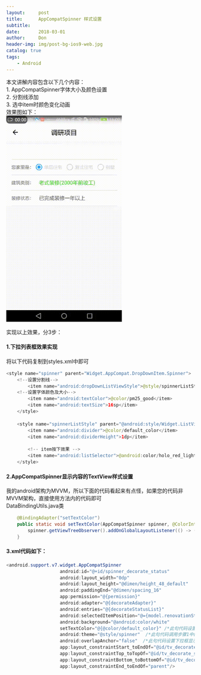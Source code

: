 ```yaml
---
layout:     post
title:      AppCompatSpinner 样式设置
subtitle:   
date:       2018-03-01
author:     Don
header-img: img/post-bg-ios9-web.jpg
catalog: true
tags:
    - Android
---
```

本文讲解内容包含以下几个内容：  
	1. AppCompatSpinner字体大小及颜色设置    
	2. 分割线添加    
	3. 选中item时颜色变化动画      
效果图如下：    
<img src="/img/article/spinner.gif" widht="300px" height="550px"/>

实现以上效果，分3步：  
#### 1.下拉列表框效果实现  
将以下代码复制到styles.xml中即可
```java
<style name="spinner" parent="Widget.AppCompat.DropDownItem.Spinner">
	<!--设置分割线-->
        <item name="android:dropDownListViewStyle">@style/spinnerListStyle</item>
	<!--设置字体颜色及大小-->
        <item name="android:textColor">@color/pm25_good</item>
        <item name="android:textSize">16sp</item>
    </style>

    <style name="spinnerListStyle" parent="@android:style/Widget.ListView.DropDown">
        <item name="android:divider">@color/default_color</item>
        <item name="android:dividerHeight">1dp</item>

        <!-- item按下效果 -->
        <item name="android:listSelector">@android:color/holo_red_light</item>
    </style>
```

#### 2.AppCompatSpinner显示内容的TextView样式设置

我的android架构为MVVM，所以下面的代码看起来有点怪，如果您的代码非MVVM架构，直接使用方法内的代码即可    
DataBindingUtils.java类
```java
    @BindingAdapter("setTextColor")
    public static void setTextColor(AppCompatSpinner spinner, @ColorInt int color) {
        spinner.getViewTreeObserver().addOnGlobalLayoutListener(() -> ((TextView) spinner.getSelectedView()).setTextColor(color));
    }
```


#### 3.xml代码如下：
```java
<android.support.v7.widget.AppCompatSpinner
                    android:id="@+id/spinner_decorate_status"
                    android:layout_width="0dp"
                    android:layout_height="@dimen/height_48_default"
                    android:paddingEnd="@dimen/spacing_16"
                    app:permission="@{permission}"
                    android:adapter="@{decorateAdapter}"
                    android:entries="@{decorateStatusList}"
                    android:selectedItemPosition="@={model.renovationStatusIndex}"
                    android:background="@android:color/white"
                    setTextColor="@{@color/default_color}" /*此句代码设置颜色，调用DataBindingUtils.java类中方法*/
                    android:theme="@style/spinner"	/*此句代码调用步骤1中的样式设置下拉框样式*/
                    android:overlapAnchor="false"  /*此句代码设置下拉框显示在控件下方*/
                    app:layout_constraintStart_toEndOf="@id/tv_decorate_status"
                    app:layout_constraintTop_toTopOf="@id/tv_decorate_status"
                    app:layout_constraintBottom_toBottomOf="@id/tv_decorate_status"
                    app:layout_constraintEnd_toEndOf="parent"/>
```


